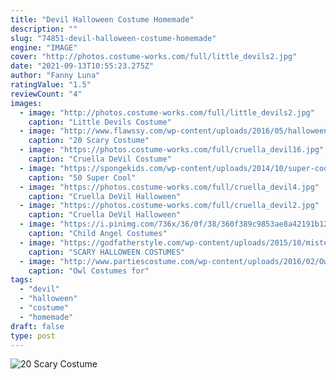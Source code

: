 ```yaml
---
title: "Devil Halloween Costume Homemade"
description: ""
slug: "74851-devil-halloween-costume-homemade"
engine: "IMAGE"
cover: "http://photos.costume-works.com/full/little_devils2.jpg"
date: "2021-09-13T10:55:23.275Z"
author: "Fanny Luna"
ratingValue: "1.5"
reviewCount: "4"
images:
  - image: "http://photos.costume-works.com/full/little_devils2.jpg"
    caption: "Little Devils Costume"
  - image: "http://www.flawssy.com/wp-content/uploads/2016/05/halloween-costumes-scary-nurse-and-Bloodthirsty-Doctor.jpg"
    caption: "20 Scary Costume"
  - image: "https://photos.costume-works.com/full/cruella_devil16.jpg"
    caption: "Cruella DeVil Costume"
  - image: "https://spongekids.com/wp-content/uploads/2014/10/super-cool-costume-ideas/11-scarecrow-costume.jpg"
    caption: "50 Super Cool"
  - image: "https://photos.costume-works.com/full/cruella_devil4.jpg"
    caption: "Cruella DeVil Halloween"
  - image: "https://photos.costume-works.com/full/cruella_devil2.jpg"
    caption: "Cruella DeVil Halloween"
  - image: "https://i.pinimg.com/736x/36/0f/38/360f389c9853ae8a42191b12602ebc39--angel-halloween-costumes-teen-costumes.jpg"
    caption: "Child Angel Costumes"
  - image: "https://godfatherstyle.com/wp-content/uploads/2015/10/mister-grim-boys-halloween-costumes.jpg"
    caption: "SCARY HALLOWEEN COSTUMES"
  - image: "http://www.partiescostume.com/wp-content/uploads/2016/02/Owl-Wings-Costume.jpg"
    caption: "Owl Costumes for"
tags:
  - "devil"
  - "halloween"
  - "costume"
  - "homemade"
draft: false
type: post
---
```



![20 Scary Costume](http://www.flawssy.com/wp-content/uploads/2016/05/halloween-costumes-scary-nurse-and-Bloodthirsty-Doctor.jpg "20 Scary Costume")


<!--inArticleAds-->

<!--galleryOne-->


<!--inArticleAds-->

<!--galleryTwo-->


<!--galleryThree-->

